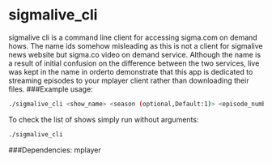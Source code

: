 # sigmalive_cli
sigmalive cli is a command line client for accessing sigma.com on demand hows.
The name ids somehow misleading as this is not a client for  sigmalive news website but sigma.co video on demand service. Although the name is a result of initial confusion on the difference between the two services, live was kept in the name in orderto demonstrate that this app is dedicated to streaming episodes to your mplayer client rather than downloading their files.
###Example usage: 
```sh
./sigmalive_cli <show_name> <season (optional,Default:1)> <episode_number(optional, Default:1)>
```
To check the list of shows simply run without arguments:
```sh
./sigmalive_cli
```
###Dependencies:
mplayer
